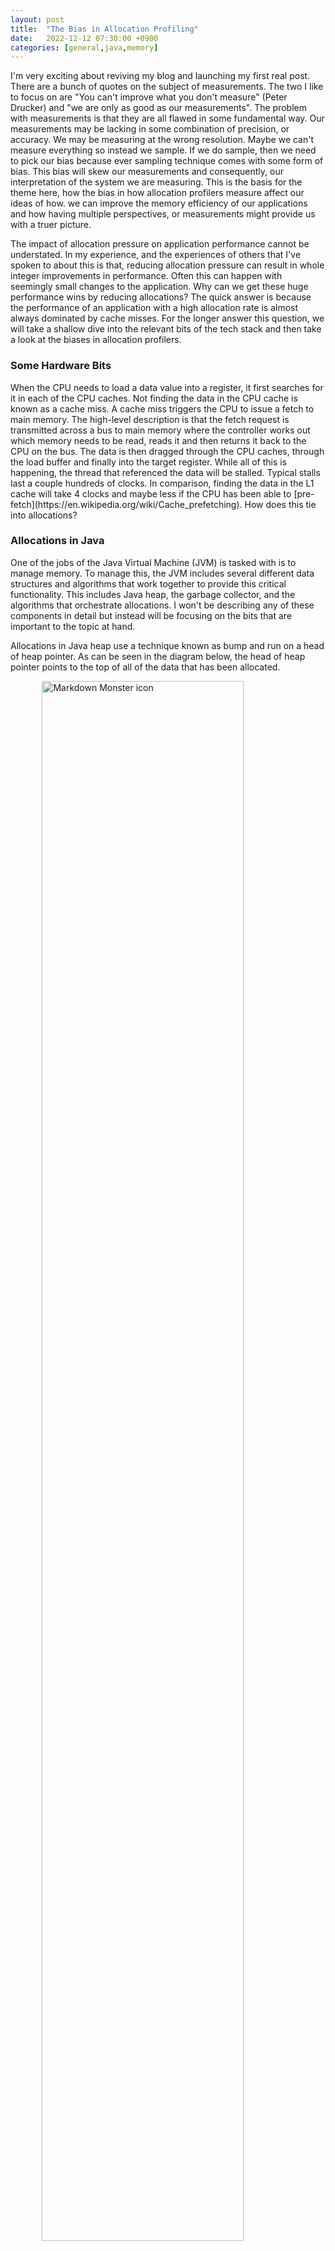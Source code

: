 ```yaml
---
layout: post
title:  "The Bias in Allocation Profiling"
date:   2022-12-12 07:30:00 +0900
categories: [general,java,memory]
---
```


I'm very exciting about reviving my blog and launching my first real post. There are a bunch of quotes on the subject of measurements. The two I like to focus on are "You can't improve what you don't measure" (Peter Drucker) and "we are only as good as our measurements". The problem with measurements is that they are all flawed in some fundamental way. Our measurements may be lacking in some combination of precision, or accuracy. We may be measuring at the wrong resolution. Maybe we can't measure everything so instead we sample. If we do sample, then we need to pick our bias because ever sampling technique comes with some form of bias. This bias will skew our measurements and consequently, our interpretation of the system we are measuring. This is the basis for the theme here, how the bias in how allocation profilers measure affect our ideas of how. we can improve the memory efficiency of our applications and how having multiple perspectives, or measurements might provide us with a truer picture.

The impact of allocation pressure on application performance cannot be understated. In my experience, and the experiences of others that I've spoken to about this is that, reducing allocation pressure can result in whole integer improvements in performance. Often this can happen with seemingly small changes to the application. Why can we get these huge performance wins by reducing allocations? The quick answer is because the performance of an application with a high allocation rate is almost always dominated by cache misses. For the longer answer this question, we will take a shallow dive into the relevant bits of the tech stack and then take a look at the biases in allocation profilers.

<H3>Some Hardware Bits</H3>
When the CPU needs to load a data value into a register, it first searches for it in each of the CPU caches. Not finding the data in the CPU cache is known as a cache miss. A cache miss triggers the CPU to issue a fetch to main memory. The high-level description is that the fetch request is transmitted across a bus to main memory where the controller works out which memory needs to be read, reads it and then returns it back to the CPU on the bus. The data is then dragged through the CPU caches, through the load buffer and finally into the target register. While all of this is happening, the thread that referenced the data will be stalled. Typical stalls last a couple hundreds of clocks. In comparison, finding the data in the L1 cache will take 4 clocks and maybe less if the CPU has been able to [pre-fetch](https://en.wikipedia.org/wiki/Cache_prefetching). How does this tie into allocations?

<h3>Allocations in Java</h3>
One of the jobs of the Java Virtual Machine (JVM) is tasked with is to manage memory. To manage this, the JVM includes several different data structures and algorithms that work together to provide this critical functionality. This includes Java heap, the garbage collector, and the algorithms that orchestrate allocations. I won't be describing any of these components in detail but instead will be focusing on the bits that are important to the topic at hand.

Allocations in Java heap use a technique known as bump and run on a head of heap pointer. As can be seen in the diagram below, the head of heap pointer points to the top of all of the data that has been allocated.


<img src="/images/tlab_structure.png"
     alt="Markdown Monster icon"
     style="width: 80%; display: block; margin-left: auto; margin-right: auto;" />
     
<p style="text-align: center;">TLAB allocated from Global Java Heap</p>
    


To "bump and run" the pointer must first be loaded into a register. This value is then incremented by the number of bytes needed to satisfy the needs of the allocation after which the thread can continue to run. Given that just about all Java applications have multiple threads allocating at the same time, the head of heap pointer will need to be wrapped in a lock to ensure mutual exclusive access. This naive implementation comes with a number of high latency activities. First, the cost of the barriers needed to insure that the view of the pointer value is consistent across all threads is the equivalent of a cache miss. Next, the lock necessarily serializes all allocation activity. In the, very likely, case where the head of heap pointer is highly contented, allocating threads would be backed up into a queue waiting for their turn to be able to allocate. Enter Thread Local Allocation Block (TLAB). TLABs act to reduce the pressure on the head of heap pointer. Let's spend a bit of time exploring how this works.

When a thread allocates, the allocators will check to see if the thread needs a new TLAB. If so, a new TLAB will be allocated in Java heap by bumping up the global head of heap pointer. TLAB size starts at 1MiB and the head of TLAB will be at 0 relative to the base address of the TLAB. TLAB size can and does vary as it is adaptive to allocation pressure but we can be ignore this feature for the purposes of this discussion. The more salient point is that the TLAB forms a new allocation buffer that is only visible to the thread that allocated it. To continue with the allocation story, now that the thread has a TLAB, the thread can bump a head of TLAB pointer to complete the allocation. Of course, this pointer bump is un-contented which significantly improves the allocation performance. However, there is no free lunch as using TLABs does result in more memory being wasted. To better understand this, let's look at a couple of allocation use cases.

TLABs have a configurable waste percentage setting. The purpose of this waste percentage is to set a boundary. At the beginning of an allocation, the allocator checks to see if the current head of TLAB is past the boundary and if so, the thread is obliged to allocate a new TLAB. The allocation will then complete in that new TLAB. This implies that the memory between the head and the top of the TLAB will never be used. The next case to consider is when the head of TLAB is below the waste threshold but the size of the allocation would overflow the TLAB. In this is quite different then when the head of TLABan allocation + head of TLAB would result in a buffer overrun. In that case, the allocation will happen outside of the TLAB in the global heap space. This use case implies that allocations bigger than the TLAB will happen in the global heap space. A more subtle effect is that the size of globally allocated objects will decrease as the TLAB fills up. The relevance of this last point will become more apparent very shortly.

Returning to the subject of cache misses, what is evident from the description above is that an allocation is Java heap (or a TLAB) is realized though the manipulation of a data structure where the elements of that data structure have never been or not recently been referenced by the application. This suggests that the needed part of the data structure will not be in any of the CPUs caches. With high allocation rates, it is very likely that even if the needed part of the data structure was accessed recently, the motion of data churning through the cache would have resulted in it being flushed. Fortunately the JVM offers some help.

One of the optimizations that the Just-in-Time (JIT) C2 optimizing compiler is able to provide is known as scalar replacement. Very briefly, scalar replacement literally replaces an allocation call site with the assembly code that has the field value inlined instead of being stored in Java heap. As you can imagine, this optimization comes with a lot of restrictions one of the most important is that the allocation passes the Escape Analysis (EA)test. EA determines the visibility of object produced by the call site to be scalar replaced (also known as a call site reduction). There are 3 outcomes for this test, fully escaped meaning the data is visible to multiple threads, partial escape meaning the data maybe visible to other threads, or no escape meaning that the data is only visible to the thread that created it. For example, any variable labeled public is at least partially escaped if not fully escaped whereas any variable that remains completely local to a specific code block would most likely be no-escape. There are other constraints but it's safe to say that many allocations can be eliminated with this optimization. The win is that the thread is able to avoid the cache miss that comes with the on heap allocation.

One more sidebar, profilers commonly report on allocation rate as bytes/sec. As can be seen from the description provided so far, the size of the allocation is a minor factor if it even is a factor at all in the cost of an allocation when compared to the cost of a cache miss. Thus the bytes/sec reporting isn't all that useful when we're looking for the number of allocations/sec.

With all this in mind, let's take a swing at allocation profiling.


<H3>Allocation Profiling</H3>
There are a several ways to implement an object profiler. Way back in the days of Java 1.1.7, I whipped up an allocation profiler that reported on the allocation to a table. It was simple and effective but it inflicted a horrendous overhead penalty on the application. Today, profilers tend to wrap the allocation in a phantom reference. The profile harvests and reports on information harvested from the phantom reference. While these profilers offer far less overhead than my hacked up tool did, it is still not insignificant. The other big effect is on EA. Wrapping the allocation in a PhantomReference to be processed by the profiler means that the data is accessible by more than 1 thread and thus EA will label it fully escaped. Thus a consequence of using this technique is that **ALL** allocations will fail EA.

The next course of action is to inspect the profiler output for the hottest allocation site, optimize the code to either remove or reduce it, then rerun the performance tests and report on the improvement. Sound good but what happens fairly frequently is that the test produce no noticeable reduction in latencies. While there could be many reasons for this a common one is that the hottest allocate site was already being optimized by the JIT resulting in the "fixes" to the code being redundant. This is where tools like [JITWatch](https://github.com/AdoptOpenJDK/jitwatch) can help. This tool will report on allocation sites that have been scalar replaced. Comparing this list to the profile can help you pick hot allocation sites that are not being optimized away.

The other technique is to sample out-of-TLAB allocations and those allocations that trigger the creation of a new TLAB. In JFR the code perform this is baked into the JVM so the overhead is fairly minimal. To be honest, I'm not sure how the async-profiler collects this data though I suspect it is by capturing the JFR event. This is something I plan on looking into in the near future.

While on paper TLAB sampling may look ok, in practice it biases the profile to large allocations. Indeed if you profile an application that allocates an equal number of various sized objects and plot that data this bias will become immediately obvious. The smaller objects will be under reported whereas the larger objects will be over-reported. Again, being mindful of purpose, we're looking for the rate at which objects are being allocated, not the rate at which memory is being allocated. In this case I can only offer 1 solution and that is to turn off the use of TLABs while profiling. If you're thinking that according to the description above thats going to degrade performance the answer is yes, it's going to hurt. However, missing that it's a small allocation that is escaping that is the source of your allocation pressure isn't all that helpful either.

<img src="/images/allocation_counts.png"
     alt="Markdown Monster icon"
     style="width: 80%; display: block; margin-left: auto; margin-right: auto;" />
     
<p style="text-align: center;">Allocation True Counts vs Sampled Counts</p>

<H3>What about Heap Dumps</H3>
I've heard several people advocate the use of heap dumps in finding hot allocation sites. My personal view point is that finding a hot allocation site with a heap dump is even more problematic than the challenges thrown at by the traditional allocation profilers. About the only recipe that I've heard, but have not tried, it to use the Epsilon collector (or otherwise turn off GC) and trigger a heap dump after running some load on the application. The next step is to use a heap analysis tool to inventory the entire contents of the heap dump. This would necessarily include both live and dereferenced objects.


<h3>Conclusion</h3>
As is evident, each of the profiling techniques in use today come with upsides and downsides. A quick summary of this is that the upsides for JFR are very low overhead and convenience. The downside is the bias towards large allocations. The async profiler isn't as convenient to use but it also offers low overheads with the bias towards large allocations. On the other side of the spectrum, tools like VisualVM record every allocation but unfortunately not easy to deploy in prod (-like environments), interfere with EA and come with a high overhead. On the question of which profiler should one use? I tend to use all of them (including commercial options that I've not listed here). But, which on you should use really depends on your situation. Hopefully the information offered here can help you in that decision making process.